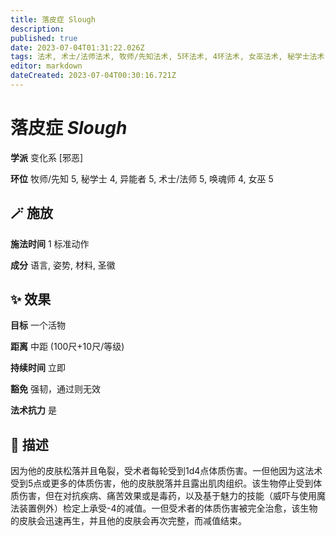 ```yaml
---
title: 落皮症 Slough
description: 
published: true
date: 2023-07-04T01:31:22.026Z
tags: 法术, 术士/法师法术, 牧师/先知法术, 5环法术, 4环法术, 女巫法术, 秘学士法术, 变化系, 异能者法术, 唤魂师法术, 邪恶
editor: markdown
dateCreated: 2023-07-04T00:30:16.721Z
---
```


# **落皮症** *Slough*

**学派** 变化系 \[邪恶\] 

**环位** 牧师/先知 5, 秘学士 4, 异能者 5, 术士/法师 5, 唤魂师 4, 女巫 5

## 🪄 施放

**施法时间** 1 标准动作

**成分** 语言, 姿势, 材料, 圣徽

## ✨ 效果 

**目标** 一个活物 

**距离** 中距 (100尺+10尺/等级)  

**持续时间** 立即 

**豁免** 强韧，通过则无效

**法术抗力** 是

## 📖 描述

因为他的皮肤松落并且龟裂，受术者每轮受到1d4点体质伤害。一但他因为这法术受到5点或更多的体质伤害，他的皮肤脱落并且露出肌肉组织。该生物停止受到体质伤害，但在对抗疾病、痛苦效果或是毒药，以及基于魅力的技能（威吓与使用魔法装置例外）检定上承受-4的减值。一但受术者的体质伤害被完全治愈，该生物的皮肤会迅速再生，并且他的皮肤会再次完整，而减值结束。
    